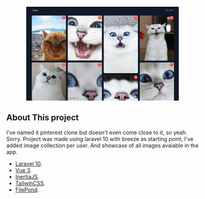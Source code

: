 <p align="center">
    <img src="https://github.com/sapirowsky/laravel-pinterest-clone/blob/main/screenshot.png?raw=true" width="400" alt="Image of an working app">
</p>



## About This project

I've named it pinterest clone but doesn't even come close to it, so yeah. Sorry.
Project was made using laravel 10 with breeze as starting point, I've added image collection per user. And showcase of all images avaiable in the app.

-   [Laravel 10](https://laravel.com/).
-   [Vue 3](https://vuejs.org/).
-   [InertiaJS](https://inertiajs.com/).
-   [TailwinCSS](https://tailwindcss.com/).
-   [FilePond](https://pqina.nl/filepond/).

